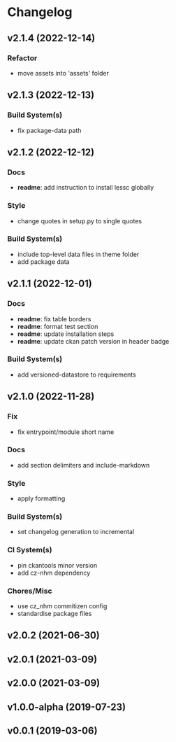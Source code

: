 # Changelog

## v2.1.4 (2022-12-14)

### Refactor

- move assets into 'assets' folder

## v2.1.3 (2022-12-13)

### Build System(s)

- fix package-data path

## v2.1.2 (2022-12-12)

### Docs

- **readme**: add instruction to install lessc globally

### Style

- change quotes in setup.py to single quotes

### Build System(s)

- include top-level data files in theme folder
- add package data

## v2.1.1 (2022-12-01)

### Docs

- **readme**: fix table borders
- **readme**: format test section
- **readme**: update installation steps
- **readme**: update ckan patch version in header badge

### Build System(s)

- add versioned-datastore to requirements

## v2.1.0 (2022-11-28)

### Fix

- fix entrypoint/module short name

### Docs

- add section delimiters and include-markdown

### Style

- apply formatting

### Build System(s)

- set changelog generation to incremental

### CI System(s)

- pin ckantools minor version
- add cz-nhm dependency

### Chores/Misc

- use cz_nhm commitizen config
- standardise package files

## v2.0.2 (2021-06-30)

## v2.0.1 (2021-03-09)

## v2.0.0 (2021-03-09)

## v1.0.0-alpha (2019-07-23)

## v0.0.1 (2019-03-06)
